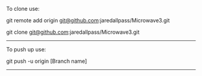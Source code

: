 To clone use:

git remote add origin git@github.com:jaredallpass/Microwave3.git

git clone git@github.com:jaredallpass/Microwave3.git

____________________________________________________________________________________________________

To push up use:

git push -u origin [Branch name]

____________________________________________________________________________________________________
